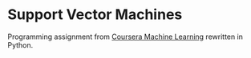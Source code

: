 # Support Vector Machines

Programming assignment from [Coursera Machine Learning](https://www.coursera.org/learn/machine-learning) rewritten in Python.
